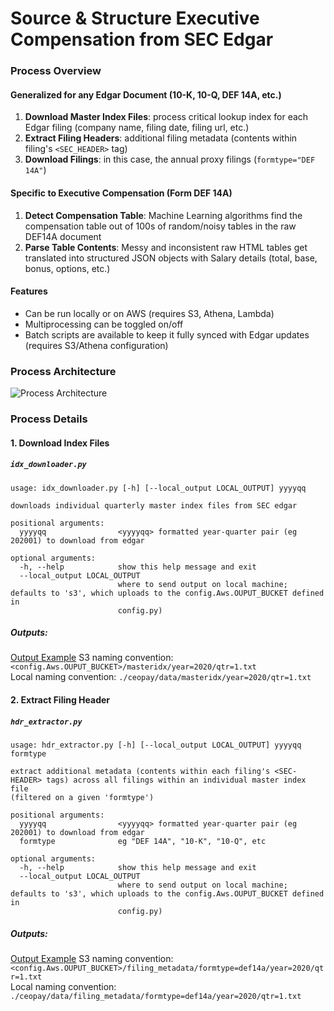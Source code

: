 # Source & Structure Executive Compensation from SEC Edgar
### Process Overview
#### Generalized for any Edgar Document (10-K, 10-Q, DEF 14A, etc.)
1. **Download Master Index Files**: process critical lookup index for each Edgar filing (company name, filing date, filing url, etc.) 
2. **Extract Filing Headers**: additional filing metadata (contents within filing's `<SEC_HEADER>` tag)
3. **Download Filings**: in this case, the annual proxy filings (`formtype="DEF 14A"`) 

#### Specific to Executive Compensation (Form DEF 14A)
1. **Detect Compensation Table**: Machine Learning algorithms find the compensation table out of 100s of random/noisy tables in the raw DEF14A document
2. **Parse Table Contents**: Messy and inconsistent raw HTML tables get translated into structured JSON objects with Salary details (total, base, bonus, options, etc.)

#### Features
- Can be run locally or on AWS (requires S3, Athena, Lambda)
- Multiprocessing can be toggled on/off
- Batch scripts are available to keep it fully synced with Edgar updates (requires S3/Athena configuration)

### Process Architecture
![Process Architecture](https://github.com/talsan/ceopay/blob/master/resources/img/DEF14A%20Data%20Flow.png?raw=true)

### Process Details
#### 1. Download Index Files
##### `idx_downloader.py`
```
usage: idx_downloader.py [-h] [--local_output LOCAL_OUTPUT] yyyyqq

downloads individual quarterly master index files from SEC edgar

positional arguments:
  yyyyqq                <yyyyqq> formatted year-quarter pair (eg 202001) to download from edgar

optional arguments:
  -h, --help            show this help message and exit
  --local_output LOCAL_OUTPUT
                        where to send output on local machine; defaults to 's3', which uploads to the config.Aws.OUPUT_BUCKET defined in
                        config.py)
```
##### Outputs:
[Output Example](https://github.com/talsan/ceopay/blob/master/data/masteridx/year%3D2020/qtr%3D2.txt)
S3 naming convention: `<config.Aws.OUPUT_BUCKET>/masteridx/year=2020/qtr=1.txt`  
Local naming convention: `./ceopay/data/masteridx/year=2020/qtr=1.txt`  

#### 2. Extract Filing Header
##### `hdr_extractor.py`
```
usage: hdr_extractor.py [-h] [--local_output LOCAL_OUTPUT] yyyyqq formtype

extract additional metadata (contents within each filing's <SEC-HEADER> tags) across all filings within an individual master index file
(filtered on a given 'formtype')

positional arguments:
  yyyyqq                <yyyyqq> formatted year-quarter pair (eg 202001) to download from edgar
  formtype              eg "DEF 14A", "10-K", "10-Q", etc

optional arguments:
  -h, --help            show this help message and exit
  --local_output LOCAL_OUTPUT
                        where to send output on local machine; defaults to 's3', which uploads to the config.Aws.OUPUT_BUCKET defined in
                        config.py)
```
##### Outputs:
[Output Example](https://github.com/talsan/ceopay/blob/master/data/filing_metadata/formtype%3Ddef14a/year%3D2020/qtr%3D2.txt)
S3 naming convention: `<config.Aws.OUPUT_BUCKET>/filing_metadata/formtype=def14a/year=2020/qtr=1.txt`  
Local naming convention: `./ceopay/data/filing_metadata/formtype=def14a/year=2020/qtr=1.txt`  
